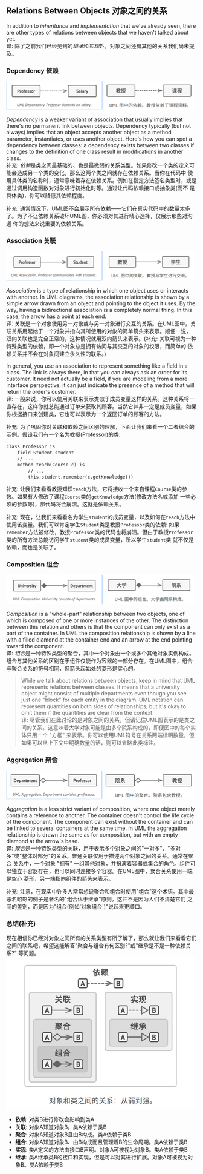 ## Relations Between Objects 对象之间的关系
In addition to *inheritance* and *implementation* that we've already seen, there are other types of relations between
objects that we haven't talked about yet.   
译: 除了之前我们已经见到的*继承*和*实现*外，对象之间还有其他的关系我们尚未提及。


### Dependency 依赖
![dependency](../../../../assets/uml_dependency.png)

*Dependency* is a weaker variant of association that usually implies that there's no permanent link between objects.
Dependency typically (but not always) implies that an object accepts another object as a method parameter, instantiates, 
or uses another object. Here's how you can spot a dependency between classes: a dependency exists between two classes 
if changes to the definition of one class result in modifications in another class.   
补充: *依赖*是类之间最基础的、也是最微弱的关系类型。如果修改一个类的定义可能会造成另一个类的变化，那么这两个类之间就存在依赖关系。当你在代码中
使用具体类的名称时，通常意味着存在依赖关系。例如在指定方法签名类型时，或是通过调用构造函数对对象进行初始化时等。通过让代码依赖接口或抽象类(而不
是具体类)，你可以降低其依赖程度。

补充: 通常情况下，UML图不会展示所有依赖——它们在真实代码中的数量太多了。为了不让依赖关系破坏UML图，你必须对其进行精心选择，仅展示那些对沟通
你的想法来说重要的依赖关系。


### Association 关联
![association](../../../../assets/uml_association.png)

*Association* is a type of relationship in which one object uses or interacts with another. In UML diagrams, the 
association relationship is shown by a simple arrow drawn from an object and pointing to the object it uses. By the 
way, having a bidirectional association is a completely normal thing. In this case, the arrow has a point at each 
end.   
译: 关联是一个对象使用另一对象或与另一对象进行交互的关系。在UML图中，关联关系用起始于一个对象并指向其所使用的对象的简单箭头来表示。顺便一说，
双向关联也是完全正常的，这种情况就用双向箭头来表示。(补充: 关联可视为一种特殊类型的依赖，即一个对象总是拥有访问与其交互的对象的权限，而简单的
依赖关系并不会在对象间建立永久性的联系。)

In general, you use an association to represent something like a field in a class. The link is always there, in that 
you can always ask an order for its customer. It need not actually be a field, if you are modeling from a more 
interface perspective, it can just indicate the presence of a method that will return the order's customer.   
译: 一般来说，你可以使用关联来表示类似于成员变量这样的关系。这种关系将一直存在，这样你就总能通过订单来获取其顾客。当然它并非一定是成员变量，如果
你根据接口来创建类，它也可以表示为一个返回订单的顾客的方法。

补充: 为了巩固你对关联和依赖之间区别的理解，下面让我们来看一个二者结合的示例。假设我们有一个名为教授(Professor)的类:
```text
class Professor is
    field Student student
    // ...
    method teach(Course c) is
        // ...
        this.student.remember(c.getKnowledge())
```

补充: 让我们来看看教授知识`teach`方法，它将接收一个来自课程`Course`类的参数。如果有人修改了课程`Course`类的`getKnowledge`方法(修改方法名或添加
一些必须的参数等)，那代码将会崩溃。这就是依赖关系。

补充: 现在，让我们来看看名为学生`student`的成员变量，以及如何在`teach`方法中使用该变量。我们可以肯定学生`Student`类是教授`Professor`类的依赖: 
如果`remember`方法被修改，教授`Professor`类的代码也将崩溃。但由于教授`Professor`类的所有方法总能访问学生`student`类的成员变量，所以学生`student`类
就不仅是依赖，而也是关联了。

### Composition 组合
![composition](../../../../assets/uml_composition.png)

*Composition* is a "whole-part" relationship between two objects, one of which is composed of one or more instances of
the other. The distinction between this relation and others is that the component can only exist as a part of the 
container. In UML the composition relationship is shown by a line with a filled diamond at the container end and an 
arrow at the end pointing toward the component.   
译: *组合*是一种特殊类型的聚合，其中一个对象由一个或多个其他对象实例构成。组合与其他关系的区别在于组件仅能作为容器的一部分存在。在UML图中，组合
与聚合关系的符号相同，但箭头起始处的菱形是实心的。

> While we talk about relations between objects, keep in mind that UML represents relations between classes. It means 
> that a university object might consist of multiple departments even though you see just one "block" for each entity 
> in the diagram. UML notation can represent quantities on both sides of relationships, but it's okay to omit them if 
> the quantities are clear from the context.   
> 译: 尽管我们在此讨论的是对象之间的关系，但请记住UML图表示的是类之间的关系。这意味着大学对象可能是由多个院系构成的，即便图中的每个实体只用一个
> "方框" 来表示。你可以使用UML符号在关系两端标明数量，但如果可以从上下文中明确数量的话，则可以省略此类标注。

### Aggregation 聚合
![aggregation](../../../../assets/uml_aggregation.png)

*Aggregation* is a less strict variant of composition, where one object merely contains a reference to another. The 
container doesn't control the life cycle of the component. The component can exist without the container and can be 
linked to several containers at the same time. In UML the aggregation relationship is drawn the same as for composition, 
but with an empty diamond at the arrow's base.   
译: *聚合*是一种特殊类型的关联，用于表示多个对象之间的"一对多"、"多对多"或"整体对部分"的关系。普通关联仅用于描述两个对象之间的关系。通常在聚合
关系中，一个对象 "拥有" 一组其他对象，并扮演着容器或集合的角色。组件可以独立于容器存在，也可以同时连接多个容器。在UML图中，聚合关系使用一端是空心
菱形，另一端指向组件的箭头来表示。

补充: 注意，在现实中许多人常常想说聚合和组合时使用"组合"这个术语。其中最恶名昭彰的例子是著名的"组合优于继承"原则。这并不是因为人们不清楚它们
之间的差别，而是因为"组合(例如'对象组合')"说起来更顺口。

### 总结(补充)
现在相信你已经对对象之间所有的关系类型有所了解了，那么就让我们来看看它们之间的联系吧，希望这能解答"聚合与组合有何区别?"或"继承是不是一种依赖关系?"
等问题。   
![relation between object and class](../../../../assets/relation_between_object_and_class.png)

- **依赖**: 对类B进行修改会影响到类A
- **关联**: 对象A知道对象B。类A依赖于类B
- **聚合**: 对象A知道对象B且由B构成。类A依赖于类B
- **组合**: 对象A知道对象B、由B构成而且管理着B的生命周期。类A依赖于类B
- **实现**: 类A定义的方法由接口B声明。对象A可被视为对象B。类A依赖于类B
- **继承**: 类A继承类B的接口和实现，但是可以对其进行扩展。对象A可被视为对象B。类A依赖于类B
